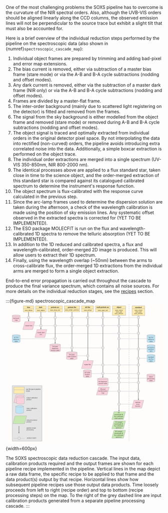 One of the most challenging problems the SOXS pipeline has to overcome is the curvature of the NIR spectral orders. Also, although the UVB-VIS orders should be aligned linearly along the CCD columns, the observed emission lines will not be perpendicular to the source trace but exhibit a slight tilt that must also be accounted for.

Here is a brief overview of the individual reduction steps performed by the pipeline on the spectroscopic data (also shown in 
{numref}`spectroscopic_cascade_map`):

1. Individual object frames are prepared by trimming and adding bad-pixel and error map extensions.
2. The bias current is removed, either via subtraction of a master bias frame (stare mode) or via the A-B and B-A cycle subtractions (nodding and offset modes).
3. Any dark current is removed, either via the subtraction of a master dark frame (NIR only) or via the A-B and B-A cycle subtractions (nodding and offset modes).
4. Frames are divided by a master-flat frame.
5. The inter-order background (mainly due to scattered light registering on the detector) is fitted and removed from the frames.
6. The signal from the sky background is either modelled from the object frame and removed (stare mode) or removed during A-B and B-A cycle subtractions (nodding and offset modes).
7. The object signal is traced and optimally extracted from individual orders in the original detector pixel space. By not interpolating the data into rectified (non-curved) orders, the pipeline avoids introducing extra correlated noise into the data. Additionally, a simple boxcar extraction is performed on the object trace.
8. The individual order extractions are merged into a single spectrum (UV-VIS 350-850nm, NIR 800-2000 nm).
9. The identical processes above are applied to a flux standard star, taken close in time to the science object, and the order-merged extraction of this standard star is compared against its catalogued calibrated spectrum to determine the instrument's response function.
10. The object spectrum is flux-calibrated with the response curve calculated in the previous step.
11. Since the arc-lamp frames used to determine the dispersion solution are taken during the afternoon, a check of the wavelength calibration is made using the position of sky emission lines. Any systematic offset observed in the extracted spectra is corrected for (YET TO BE IMPLEMENTED).
12. The ESO package MOLECFIT is run on the flux and wavelength-calibrated 1D spectra to remove the telluric absorption (YET TO BE IMPLEMENTED).
13. In addition to the 1D reduced and calibrated spectra, a flux and wavelength-calibrated, order-merged 2D image is produced. This will allow users to extract their 1D spectrum.
14. Finally, using the wavelength overlap (\~50nm) between the arms to cross-calibrate flux, the order-merged 1D extractions from the individual arms are merged to form a single object extraction.

End-to-end error propagation is carried out throughout the cascade to produce the final variance spectrum, which contains all noise sources. For more details on the individual reduction stages, see the [recipes](#recipes-section) section.

:::{figure-md} spectroscopic_cascade_map
![image-20240906114727315](../../_images/image-20240906114727315.png){width=600px}

The SOXS spectroscopic data reduction cascade. The input data, calibration products required and the output frames are shown for each pipeline recipe implemented in the pipeline. Vertical lines in the map depict a raw data frame, the specific recipe to be applied to that frame and the data product(s) output by that recipe. Horizontal lines show how subsequent pipeline recipes use those output data products. Time loosely proceeds from left to right (recipe order) and top to bottom (recipe processing steps) on the map. To the right of the grey dashed line are input calibration products generated from a separate pipeline processing cascade. 
:::

